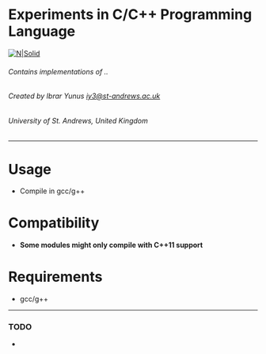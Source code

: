 # Experiments in C/C++ Programming Language

[![N|Solid](https://codingblocks.com/assets/images/cb/logosc/color_cpp.svg)](https://nodesource.com/products/nsolid) 

###### Contains implementations of ..
###### Created by Ibrar Yunus <iy3@st-andrews.ac.uk>
###### University of St. Andrews, United Kingdom
---
# Usage

  - Compile in gcc/g++
  
# Compatibility
   - **Some modules might only compile with C++11 support**

# Requirements
   - gcc/g++
---
### TODO
   - 
